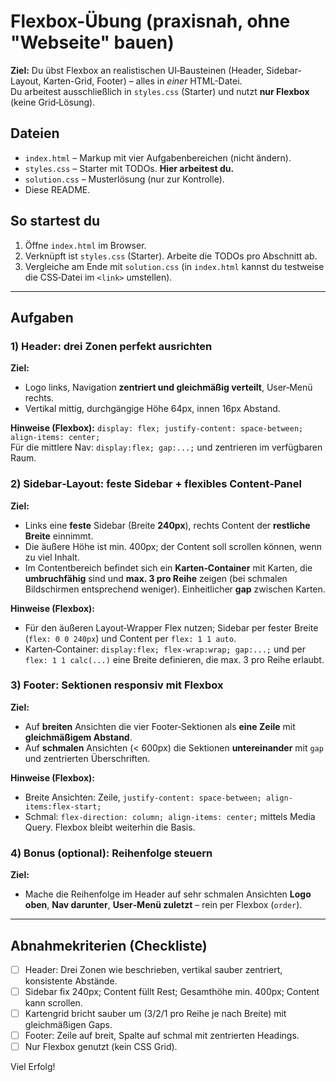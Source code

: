 
# Flexbox-Übung (praxisnah, ohne "Webseite" bauen)

**Ziel:** Du übst Flexbox an realistischen UI‑Bausteinen (Header, Sidebar-Layout, Karten-Grid, Footer) – alles in *einer* HTML-Datei.  
Du arbeitest ausschließlich in `styles.css` (Starter) und nutzt **nur Flexbox** (keine Grid‑Lösung).

## Dateien
- `index.html` – Markup mit vier Aufgabenbereichen (nicht ändern).
- `styles.css` – Starter mit TODOs. **Hier arbeitest du.**
- `solution.css` – Musterlösung (nur zur Kontrolle).
- Diese README.

## So startest du
1. Öffne `index.html` im Browser.
2. Verknüpft ist `styles.css` (Starter). Arbeite die TODOs pro Abschnitt ab.
3. Vergleiche am Ende mit `solution.css` (in `index.html` kannst du testweise die CSS‑Datei im `<link>` umstellen).

---

## Aufgaben

### 1) Header: drei Zonen perfekt ausrichten
**Ziel:** 
- Logo links, Navigation **zentriert und gleichmäßig verteilt**, User‑Menü rechts. 
- Vertikal mittig, durchgängige Höhe 64px, innen 16px Abstand.

**Hinweise (Flexbox):** `display: flex; justify-content: space-between; align-items: center;`  
Für die mittlere Nav: `display:flex; gap:...;` und zentrieren im verfügbaren Raum.

### 2) Sidebar‑Layout: feste Sidebar + flexibles Content‑Panel
**Ziel:** 
- Links eine **feste** Sidebar (Breite **240px**), rechts Content der **restliche Breite** einnimmt.
- Die äußere Höhe ist min. 400px; der Content soll scrollen können, wenn zu viel Inhalt.
- Im Contentbereich befindet sich ein **Karten‑Container** mit Karten, die **umbruchfähig** sind und **max. 3 pro Reihe** zeigen (bei schmalen Bildschirmen entsprechend weniger). Einheitlicher **gap** zwischen Karten.

**Hinweise (Flexbox):** 
- Für den äußeren Layout‑Wrapper Flex nutzen; Sidebar per fester Breite (`flex: 0 0 240px`) und Content per `flex: 1 1 auto`.
- Karten‑Container: `display:flex; flex-wrap:wrap; gap:...;` und per `flex: 1 1 calc(...)` eine Breite definieren, die max. 3 pro Reihe erlaubt.

### 3) Footer: Sektionen responsiv mit Flexbox
**Ziel:** 
- Auf **breiten** Ansichten die vier Footer‑Sektionen als **eine Zeile** mit **gleichmäßigem Abstand**.
- Auf **schmalen** Ansichten (< 600px) die Sektionen **untereinander** mit `gap` und zentrierten Überschriften.

**Hinweise (Flexbox):** 
- Breite Ansichten: Zeile, `justify-content: space-between; align-items:flex-start;`
- Schmal: `flex-direction: column; align-items: center;` mittels Media Query. Flexbox bleibt weiterhin die Basis.

### 4) Bonus (optional): Reihenfolge steuern
**Ziel:** 
- Mache die Reihenfolge im Header auf sehr schmalen Ansichten **Logo oben**, **Nav darunter**, **User‑Menü zuletzt** – rein per Flexbox (`order`).

---

## Abnahmekriterien (Checkliste)
- [ ] Header: Drei Zonen wie beschrieben, vertikal sauber zentriert, konsistente Abstände.
- [ ] Sidebar fix 240px; Content füllt Rest; Gesamthöhe min. 400px; Content kann scrollen.
- [ ] Kartengrid bricht sauber um (3/2/1 pro Reihe je nach Breite) mit gleichmäßigen Gaps.
- [ ] Footer: Zeile auf breit, Spalte auf schmal mit zentrierten Headings.
- [ ] Nur Flexbox genutzt (kein CSS Grid).

Viel Erfolg!
